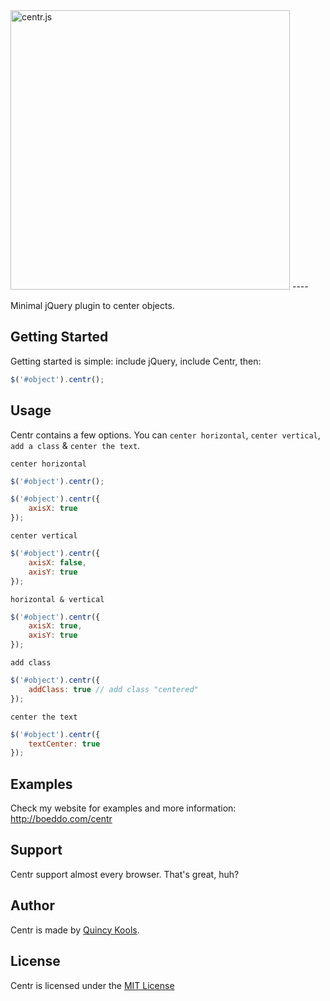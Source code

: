 <img src="http://boeddo.com/assets/img/centr-logo.png" width='447' alt='centr.js'>
----

Minimal jQuery plugin to center objects.

## Getting Started
Getting started is simple: include jQuery, include Centr, then:
```javascript
$('#object').centr();
```

## Usage

Centr contains a few options. You can `center horizontal`, `center vertical`, `add a class` & `center the text`.

`center horizontal`

```javascript
$('#object').centr();
```

```javascript
$('#object').centr({
    axisX: true
});
```

`center vertical`

```javascript
$('#object').centr({
    axisX: false,
    axisY: true
});
```

`horizontal & vertical`

```javascript
$('#object').centr({
    axisX: true,
    axisY: true
});
```

`add class`

```javascript
$('#object').centr({
    addClass: true // add class "centered"
});
```

`center the text`

```javascript
$('#object').centr({
    textCenter: true
});
```

## Examples

Check my website for examples and more information: http://boeddo.com/centr

## Support

Centr support almost every browser. That's great, huh?

## Author

Centr is made by [Quincy Kools](http://boeddo.com).

## License

Centr is licensed under the [MIT License](http://www.tldrlegal.com/license/mit-license)
